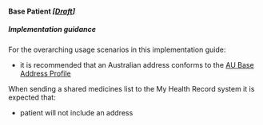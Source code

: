 #### Base Patient *[[Draft](http://hl7.org/fhir/stu3/valueset-publication-status.html)]*

##### Implementation guidance

For the overarching usage scenarios in this implementation guide:
* it is recommended that an Australian address conforms to the [AU Base Address Profile](https://build.fhir.org/ig/hl7au/au-fhir-base-stu3//StructureDefinition-au-address.html)

When sending a shared medicines list to the My Health Record system it is expected that:
* patient will not include an address




